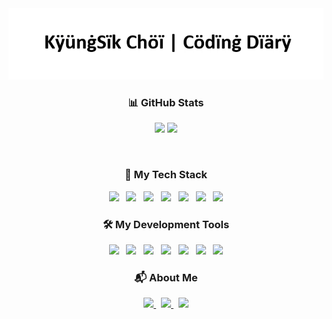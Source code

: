 <!--
**chlrudtlr/chlrudtlr** is a ✨ _special_ ✨ repository because its `README.md` (this file) appears on your GitHub profile.

Here are some ideas to get you started:

- 🔭 I’m currently working on ...
- 🌱 I’m currently learning ...
- 👯 I’m looking to collaborate on ...
- 🤔 I’m looking for help with ...
- 💬 Ask me about ...
- 📫 How to reach me: ...
- 😄 Pronouns: ...
- ⚡ Fun fact: ...
-->
<div align="center">
  <img src="assets/main_profile.gif" />
</div>

<h3 align="center">📊 GitHub Stats</h3>

<p align="center">
  <img src="https://github-readme-stats.vercel.app/api/top-langs/?username=chlrudtlr&layout=compact&theme=transparent" width="40%" />
  <img src="https://streak-stats.demolab.com/?user=chlrudtlr&theme=transparent" width="40%" />
</p>
<br>
<h3 align="center">🌿 My Tech Stack</h3>
<p align="center">
  <img src="https://img.shields.io/badge/C-00599C?style=flat-square&logo=c&logoColor=white" />
  &nbsp;
  <img src="https://img.shields.io/badge/C++-00599C?style=flat-square&logo=c%2b%2b&logoColor=white" />
  &nbsp;
  <img src="https://img.shields.io/badge/Python-3776AB?style=flat-square&logo=python&logoColor=white" />
  &nbsp;
  <img src="https://img.shields.io/badge/Java-007396?style=flat-square&logo=java&logoColor=white" />
  &nbsp;
  <img src="https://img.shields.io/badge/JavaScript-F7DF1E?style=flat-square&logo=javascript&logoColor=black" />
  &nbsp;
  <img src="https://img.shields.io/badge/Kotlin-7F52FF?style=flat-square&logo=kotlin&logoColor=white" />
  &nbsp;
  <img src="https://img.shields.io/badge/Bash-4EAA25?style=flat-square&logo=gnu-bash&logoColor=white" />
</p>

<h3 align="center">🛠 My Development Tools</h3>
<p align="center">
  <img src="https://img.shields.io/badge/Git-F05032?style=flat-square&logo=git&logoColor=white" />
  &nbsp;
  <img src="https://img.shields.io/badge/GitHub-181717?style=flat-square&logo=github&logoColor=white" />
  &nbsp;
  <img src="https://img.shields.io/badge/VSCode-007ACC?style=flat-square&logo=visual-studio-code&logoColor=white" />
  &nbsp;
  <img src="https://img.shields.io/badge/Vim-019733?style=flat-square&logo=vim&logoColor=white" />
  &nbsp;
  <img src="https://img.shields.io/badge/Docker-2496ED?style=flat-square&logo=docker&logoColor=white" />
  &nbsp;
  <img src="https://img.shields.io/badge/Ubuntu-E95420?style=flat-square&logo=ubuntu&logoColor=white" />
  &nbsp;
  <img src="https://img.shields.io/badge/WSL-4D4D4D?style=flat-square&logo=windows&logoColor=white" />
</p>

<h3 align="center">📬 About Me</h3>
<p align="center">
  <a href="mailto:chlrudtlr@example.com">
    <img src="https://img.shields.io/badge/Email-D14836?style=flat-square&logo=gmail&logoColor=white"/>
  </a>
  &nbsp;
  <a href="https://instagram.com/kyungsik.dev">
    <img src="https://img.shields.io/badge/Instagram-E4405F?style=flat-square&logo=instagram&logoColor=white"/>
  </a>
  &nbsp;
  <a href="https://open.kakao.com/o/g1kyungsik">
    <img src="https://img.shields.io/badge/KakaoTalk-FFCD00?style=flat-square&logo=kakaotalk&logoColor=black"/>
  </a>
</p>
